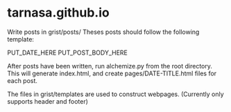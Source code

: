 # tarnasa.github.io

Write posts in grist/posts/
Theses posts should follow the following template:

<title>PUT_TITLE_HERE</title>
<date>PUT_DATE_HERE</date>
<body>
PUT_POST_BODY_HERE
</body>

After posts have been written, run alchemize.py from the root directory.
This will generate index.html, and create pages/DATE-TITLE.html files for each post.

The files in grist/templates are used to construct webpages.
(Currently only supports header and footer)


